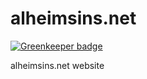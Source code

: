 # alheimsins.net

[![Greenkeeper badge](https://badges.greenkeeper.io/Alheimsins/alheimsins.net.svg)](https://greenkeeper.io/)

alheimsins.net website
